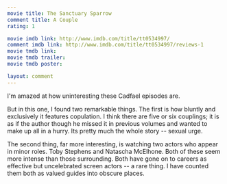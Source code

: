 ```yaml
---
movie title: The Sanctuary Sparrow
comment title: A Couple
rating: 1

movie imdb link: http://www.imdb.com/title/tt0534997/
comment imdb link: http://www.imdb.com/title/tt0534997/reviews-1
movie tmdb link: 
movie tmdb trailer: 
movie tmdb poster: 

layout: comment
---
```


I'm amazed at how uninteresting these Cadfael episodes are.

But in this one, I found two remarkable things. The first is how bluntly and exclusively it features copulation. I think there are five or six couplings; it is as if the author though he missed it in previous volumes and wanted to make up all in a hurry. Its pretty much the whole story -- sexual urge.

The second thing, far more interesting, is watching two actors who appear in minor roles. Toby Stephens and Natascha McElhone. Both of these seem more intense than those surrounding. Both have gone on to careers as effective but uncelebrated screen actors -- a rare thing. I have counted them both as valued guides into obscure places.
